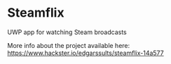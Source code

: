 # Steamflix
UWP app for watching Steam broadcasts

More info about the project available here: https://www.hackster.io/edgarssults/steamflix-14a577
